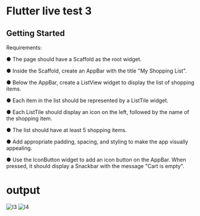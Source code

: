 # Flutter live test 3

 

## Getting Started

Requirements:

●     The page should have a Scaffold as the root widget.

●     Inside the Scaffold, create an AppBar with the title "My Shopping List".

●     Below the AppBar, create a ListView widget to display the list of shopping items.

●     Each item in the list should be represented by a ListTile widget.

●     Each ListTile should display an icon on the left, followed by the name of the shopping item.

●     The list should have at least 5 shopping items.

●     Add appropriate padding, spacing, and styling to make the app visually appealing.

●     Use the IconButton widget to add an icon button on the AppBar. When pressed, it should display a Snackbar with the message "Cart is empty".
# output

![l3](https://github.com/sajibmalek/flutter_ostad/assets/44054338/5c22b915-d6ab-4eff-9bcc-a693975e6971)
![l4](https://github.com/sajibmalek/flutter_ostad/assets/44054338/1f3eddd4-787f-44e5-92cb-653c4ada5b92)
